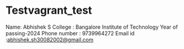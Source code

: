 # Testvagrant_test
Name: Abhishek S
College : Bangalore Institute of Technology
Year of passing-2024
Phone number : 9739964272
Email id :abhishek.sh30082002@gmail.com
